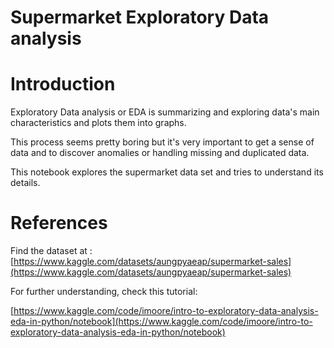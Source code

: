 # Supermarket Exploratory Data analysis

# **Introduction**

Exploratory Data analysis or EDA is summarizing and exploring data&#39;s main characteristics and plots them into graphs.

This process seems pretty boring but it&#39;s very important to get a sense of data and to discover anomalies or handling missing and duplicated data.

This notebook explores the supermarket data set and tries to understand its details.

# **References**

Find the dataset at :  [https://www.kaggle.com/datasets/aungpyaeap/supermarket-sales](https://www.kaggle.com/datasets/aungpyaeap/supermarket-sales)

For further understanding, check this tutorial:

[https://www.kaggle.com/code/imoore/intro-to-exploratory-data-analysis-eda-in-python/notebook](https://www.kaggle.com/code/imoore/intro-to-exploratory-data-analysis-eda-in-python/notebook)
